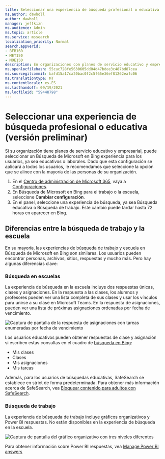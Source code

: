 ```yaml
---
title: Seleccionar una experiencia de búsqueda profesional o educativa (versión preliminar)
ms.author: dawholl
author: dawholl
manager: jeffkizn
ms.audience: Admin
ms.topic: article
ms.service: mssearch
localization_priority: Normal
search.appverid:
- BFB160
- MET150
- MOE150
description: En organizaciones con planes de servicio educativo y empresarial, los administradores pueden seleccionar la experiencia de búsqueda, ya sea educativa o profesional, que los usuarios ven cuando buscan en Bing.
ms.openlocfilehash: 55cac728fe5630605dd04d47bdee3c487bd87cea
ms.sourcegitcommit: bafd15a17ca20bac0f2c5f65e36ef81262eafc06
ms.translationtype: MT
ms.contentlocale: es-ES
ms.lasthandoff: 09/19/2021
ms.locfileid: "59448798"
---
```

# <a name="select-a-school-or-work-search-experience-preview"></a>Seleccionar una experiencia de búsqueda profesional o educativa (versión preliminar)

Si su organización tiene planes de servicio educativo y empresarial, puede seleccionar un Búsqueda de Microsoft en Bing experiencia para los usuarios, ya sea educativos o laborales. Dado que esta configuración se aplicará a todos los usuarios, le recomendamos que seleccione la opción que se alinee con la mayoría de las personas de su organización.

1. En el [Centro de administración de Microsoft 365](https://admin.microsoft.com), vaya a [Configuraciones](https://admin.microsoft.com/Adminportal/Home#/MicrosoftSearch/configurations).
1. En Búsqueda de Microsoft en Bing para el trabajo o la escuela, seleccione **Cambiar configuración**.
1. En el panel, seleccione una experiencia de búsqueda, ya sea Búsqueda educativa o Búsqueda de trabajo. Este cambio puede tardar hasta 72 horas en aparecer en Bing.

## <a name="differences-between-school-and-work-search"></a>Diferencias entre la búsqueda de trabajo y la escuela

En su mayoría, las experiencias de búsqueda de trabajo y escuela en Búsqueda de Microsoft en Bing son similares. Los usuarios pueden encontrar personas, archivos, sitios, respuestas y mucho más. Pero hay algunas diferencias clave:

### <a name="school-search"></a>Búsqueda en escuelas

La experiencia de búsqueda en la escuela incluye dos respuestas únicas, clases y asignaciones. En la respuesta a las clases, los alumnos y profesores pueden ver una lista completa de sus clases y usar los vínculos para unirse a su clase en Microsoft Teams. En la respuesta de asignaciones, pueden ver una lista de próximas asignaciones ordenadas por fecha de vencimiento.

![Captura de pantalla de la respuesta de asignaciones con tareas enumeradas por fecha de vencimiento](media/work-school-search/school-assignment-answer.png)

Los usuarios educativos pueden obtener respuestas de clase y asignación si escriben estas consultas en el cuadro de [búsqueda en Bing](https://Bing.com):

- Mis clases
- Clases
- Mis asignaciones
- Mis tareas

Además, para los usuarios de búsquedas educativas, SafeSearch se establece en strict de forma predeterminada. Para obtener más información acerca de SafeSearch, vea [Bloquear contenido para adultos con SafeSearch](https://support.microsoft.com/topic/946059ed-992b-46a0-944a-28e8fb8f1814).

### <a name="work-search"></a>Búsqueda de trabajo

La experiencia de búsqueda de trabajo incluye gráficos organizativos y Power BI respuestas. No están disponibles en la experiencia de búsqueda en la escuela.

![Captura de pantalla del gráfico organizativo con tres niveles diferentes](media/work-school-search/organizational-chart.png)

Para obtener información sobre Power BI respuestas, vea [Manage Power BI answers](manage-powerbi.md).
